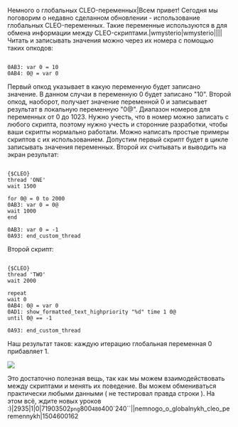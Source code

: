 Немного о глобальных CLEO-переменных|Всем привет! Сегодня мы поговорим о недавно сделанном обновлении - использование глобальных CLEO-переменных. Такие переменные используются в для обмена информации между CLEO-скриптами.|wmysterio|wmysterio||||Читать и записывать значения можно через их номера с помощью таких опкодов:


```

0AB3: var 0 = 10
0AB4: 0@ = var 0
```



Первый опкод указывает в какую переменную будет записано значение. В данном случаи в переменную 0 будет записано "10". Второй опкод, наоборот, получает значение переменной 0 и записывает результат в локальную переменную "0@". Диапазон номеров для переменных от 0 до 1023. Нужно учесть, что в номер можно записать с любого скрипта, поэтому нужно учесть и сторонние разработки, чтобы ваши скрипты нормально работали. Можно написать простые примеры скриптов с их использованием. Допустим первый скрипт будет в цикле записывать значения переменных. Второй их считывать и выводить на экран результат:


```

{$CLEO}
thread 'ONE'
wait 1500

for 0@ = 0 to 2000
0AB3: var 0 = 0@
wait 1000
end

0AB3: var 0 = -1
0A93: end_custom_thread
```



Второй скрипт:


```

{$CLEO}
thread 'TWO'
wait 2000

repeat
wait 0
0AB4: 0@ = var 0
0AD1: show_formatted_text_highpriority "%d" time 1 0@
until 0@ == -1

0A93: end_custom_thread
```



Наш результат таков: каждую итерацию глобальная переменная 0 прибавляет 1.

<!--IMG1--><img src="https://github.com/wmysterio/scm-scripting-lessons/raw/resources/_pu/2/71903502.png" /><!--IMG1-->

Это достаточно полезная вещь, так как мы можем взаимодействовать между скриптами и менять их поведение. Вы можем обмениваться практически любыми данными ( не тестировал правда строки ). На этом всё, ждите новых уроков :)|2935|1|0|71903502`png`800`480`400`240``\||nemnogo_o_globalnykh_cleo_peremennykh|1504600162